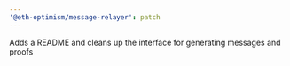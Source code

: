 ```yaml
---
'@eth-optimism/message-relayer': patch
---
```


Adds a README and cleans up the interface for generating messages and proofs
